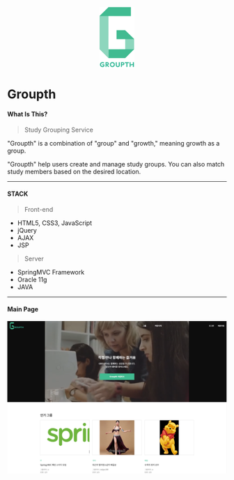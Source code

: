 
<div style = "text-align : center"><img src= "logo_세로형.png" width ="80"></div>

# Groupth

#### What Is This?

> Study Grouping Service

"Groupth" is a combination of "group" and "growth," meaning growth as a group. 

"Groupth"  help users create and manage study groups.
You can also match study members based on the desired location.

<hr>

#### STACK

> Front-end

- HTML5, CSS3, JavaScript  
- jQuery
- AJAX
- JSP

> Server

- SpringMVC Framework
- Oracle 11g
- JAVA

<hr/>

#### Main Page

![main](main.PNG)
